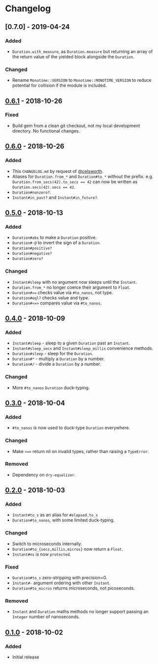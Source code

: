# Changelog

## [0.7.0] - 2019-04-24
### Added
 - `Duration.with_measure`, as `Duration.measure` but returning an array of the
   return value of the yielded block alongside the `Duration`.

### Changed
 - Rename `Monotime::VERSION` to `Monotime::MONOTIME_VERSION` to reduce potential
   for collision if the module is included.

## [0.6.1] - 2018-10-26
### Fixed
 - Build gem from a clean git checkout, not my local development directory.
   No functional changes.

## [0.6.0] - 2018-10-26
### Added
 - This `CHANGELOG.md` by request of [@celsworth].
 - Aliases for `Duration.from_*` and `Duration#to_*` without the prefix.  e.g.
   `Duration.from_secs(42).to_secs == 42` can now be written as
   `Duration.secs(42).secs == 42`.
 - `Duration#nonzero?`.
 - `Instant#in_past?` and `Instant#in_future?`.

## [0.5.0] - 2018-10-13
### Added
 - `Duration#abs` to make a `Duration` positive.
 - `Duration#-@` to invert the sign of a `Duration`.
 - `Duration#positive?`
 - `Duration#negative?`
 - `Duration#zero?`

### Changed
 - `Instant#sleep` with no argument now sleeps until the `Instant`.
 - `Duration.from_*` no longer coerce their argument to `Float`.
 - `Duration#==` checks value via `#to_nanos`, not type.
 - `Duration#eql?` checks value and type.
 - `Duration#<=>` compares value via `#to_nanos`.

## [0.4.0] - 2018-10-09
### Added
 - `Instant#sleep` - sleep to a given `Duration` past an `Instant`.
 - `Instant#sleep_secs` and `Instant#sleep_millis` convenience methods.
 - `Duration#sleep` - sleep for the `Duration`.
 - `Duration#*` - multiply a `Duration` by a number.
 - `Duration#/` - divide a `Duration` by a number.

### Changed
- More `#to_nanos` `Duration` duck-typing.

## [0.3.0] - 2018-10-04
### Added
 - `#to_nanos` is now used to duck-type `Duration` everywhere.

### Changed
 - Make `<=>` return nil on invalid types, rather than raising a `TypeError`.

### Removed
 - Dependency on `dry-equalizer`.

## [0.2.0] - 2018-10-03
### Added
 - `Instant#to_s` as an alias for `#elapsed.to_s`
 - `Duration#to_nanos`, with some limited duck-typing.

### Changed
 - Switch to microseconds internally.
 - `Duration#to_{secs,millis,micros}` now return a `Float`.
 - `Instant#ns` is now `protected`.

### Fixed
 - `Duration#to_s` zero-stripping with precision=0.
 - `Instant#-` argument ordering with other `Instant`.
 - `Duration#to_micros` returns microseconds, not picoseconds.

### Removed
 - `Instant` and `Duration` maths methods no longer support passing an `Integer`
   number of nanoseconds.

## [0.1.0] - 2018-10-02
### Added
 - Initial release


[0.1.0]: https://github.com/Freaky/monotime/commits/v0.1.0
[0.2.0]: https://github.com/Freaky/monotime/commits/v0.2.0
[0.3.0]: https://github.com/Freaky/monotime/commits/v0.3.0
[0.4.0]: https://github.com/Freaky/monotime/commits/v0.4.0
[0.5.0]: https://github.com/Freaky/monotime/commits/v0.5.0
[0.6.0]: https://github.com/Freaky/monotime/commits/v0.6.0
[0.6.1]: https://github.com/Freaky/monotime/commits/v0.6.1
[@celsworth]: https://github.com/celsworth
